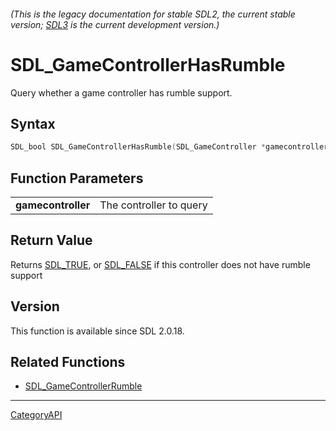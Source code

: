 ###### (This is the legacy documentation for stable SDL2, the current stable version; [SDL3](https://wiki.libsdl.org/SDL3/) is the current development version.)
# SDL_GameControllerHasRumble

Query whether a game controller has rumble support.

## Syntax

```c
SDL_bool SDL_GameControllerHasRumble(SDL_GameController *gamecontroller);

```

## Function Parameters

|                        |                         |
| ---------------------- | ----------------------- |
| **gamecontroller**     | The controller to query |

## Return Value

Returns [SDL_TRUE](SDL_TRUE), or [SDL_FALSE](SDL_FALSE) if this controller
does not have rumble support

## Version

This function is available since SDL 2.0.18.

## Related Functions

* [SDL_GameControllerRumble](SDL_GameControllerRumble)

----
[CategoryAPI](CategoryAPI)


